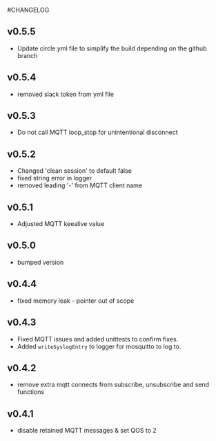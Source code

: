 #CHANGELOG

## v0.5.5

 * Update circle.yml file to simplify the build depending on the github branch

## v0.5.4

 * removed slack token from yml file
 
## v0.5.3

 * Do not call MQTT loop_stop for unintentional disconnect

## v0.5.2

 * Changed 'clean session' to default false
 * fixed string error in logger
 * removed leading '-' from MQTT client name

## v0.5.1

 * Adjusted MQTT keealive value

## v0.5.0

 * bumped version

## v0.4.4

 * fixed memory leak - pointer out of scope

## v0.4.3

 * Fixed MQTT issues and added unittests to confirm fixes. 
 * Added `writeSyslogEntry` to logger for mosquitto to log to.

## v0.4.2

 * remove extra mqtt connects from subscribe, unsubscribe and send functions

## v0.4.1

 * disable retained MQTT messages & set QOS to 2
